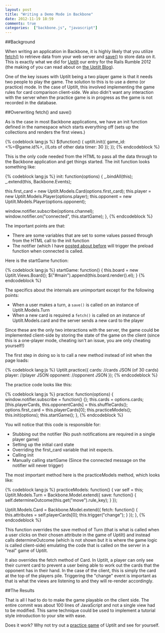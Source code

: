 ```yaml
---
layout: post
title: "Writing a Demo Mode in Backbone"
date: 2012-11-19 18:59
comments: true
categories:  ["backbone.js", "javascript"]
---
```


##Background

When writing an application in Backbone, it is highly likely that you utilize [fetch()](http://backbonejs.org/#Collection-fetch) to retrieve data from your web server and [save()](http://backbonejs.org/#Model-save) to store data on it.  This is exactly what we did for [Uptilt](http://upti.lt) our entry for the Rails Rumble 2012 (the making of you can read about on [the Uptilt Blog](http://uptiltgame.tumblr.com/)).

One of the key issues with Uptilt being a two player game is that it needs two people to play the game.  The solution to this is to use a demo (or practice) mode.  In the case of Uptilt, this involved implementing the game rules for card comparison client-side.  We also didn't want any interaction with the server when the practice game is in progress as the game is not recorded in the database.

<!-- more -->

##Overwriting fetch() and save()

As is the case in most Backbone applications, we have an init function defined in the namespace which starts everything off (sets up the collections and renders the first views.)


{% codeblock lang:js %}
$(function() {
  uptilt.init({
    game_id: <%=@game.id%>,
    //Lots of other data
    timer: 30
  });
});
{% endcodeblock %}

This is the only code needed from the HTML to pass all the data through to the Backbone application and get things started.  The init function looks something like:


{% codeblock lang:js %}
init: function(options) {
  _.bindAll(this);
  _.extend(this, Backbone.Events);

  this.first_card = new Uptilt.Models.Card(options.first_card);
  this.player = new Uptilt.Models.Player(options.player);
  this.opponent = new Uptilt.Models.Player(options.opponent);

  window.notifier.subscribe(options.channel);
  window.notifier.on("connected", this.startGame);
},
{% endcodeblock %}

The important points are that:

 * There are some variables that are set to some values passed through from the HTML call to the init function
 * The notifier (which I have [posted about before](http://blog.gazler.com/blog/2012/04/02/making-backbone-applications-realtime-with-pusher/) will trigger the preload function when connected is called.

Here is the startGame function:

{% codeblock lang:js %}
startGame: function() {
  this.board = new Uptilt.Views.Board();
  $("#main").append(this.board.render().el);
}
{% endcodeblock %}

The specifics about the internals are unimportant except for the following points:

 * When a user makes a turn, a `save()` is called on an instance of Uptilt.Models.Turn
 * When a new card is required a `fetch()` is called on an instance of Uptilt.Models.card and the server sends a new card to the player

 Since these are the only two interactions with the server, the game could be implemented client-side by storing the state of the game on the client (since this is a one-player mode, cheating isn't an issue, you are only cheating yourself!)


 The first step in doing so is to call a new method instead of init when the page loads:

{% codeblock lang:js %}
Uptilt.practice({
  cards: //cards JSON (of 30 cards)
  player: //player JSON
  opponent: //opponent JSON
});
{% endcodeblock %}

The practice code looks like this:

{% codeblock lang:js %}
  practice: function(options) {
    window.notifier.subscribe = function() {};
    this.cards = options.cards;
    [this.playerCards, this.opponentCards] = this.shuffleCards();
    options.first_card = this.playerCards[0];
    this.practiceModels();
    this.init(options);
    this.startGame();
  },
{% endcodeblock %}

You will notice that this code is responsible for:

 * Stubbing out the notifier (No push notifications are required in a single player game)
 * Setting up the initial card state
 * Overriding the first_card variable that init expects.
 * Calling init
 * Manually calling startGame (Since the connected message on the notifier will never trigger)

 The most important method here is the practiceModels method, which looks like:

 {% codeblock lang:js %}
practiceModels: function() {
  var self = this;
  Uptilt.Models.Turn = Backbone.Model.extend({
    save: function() {
      self.determineOutcome(this.get("move").rule_key);
    }
  });

  Uptilt.Models.Card = Backbone.Model.extend({
    fetch: function() {
      this.attributes = self.playerCards[0];
      this.trigger("change");
    }
  });
},
 {% endcodeblock %}

 This function overrides the save method of Turn (that is what is called when a user clicks on their chosen attribute in the game of Uptilt) and instead calls determineOutcome (which is not shown but it is where the game logic is called client-side) emulating the code that is called on the server in a "real" game of Uptilt.

 It also overrides the fetch method of Card.  In Uptilt, a player can only see their current card to prevent a user being able to work out the cards that the opponent has in their hand.  In the case of the client, this is simply the card at the top of the players pile.  Triggering the "change" event is important as that is what the views are listening to and they will re-render accordingly.

##The Results

That is all I had to do to make the game playable on the client side.  The entire commit was about 100 lines of JavaScript and not a single view had to be modified.  This same technique could be used to implement a tutorial style introduction to your site with ease.

Does it work?  Why not try out a [practice game](http://upti.lt/decks/3/practice) of Uptilt and see for yourself.
